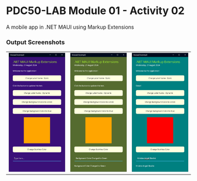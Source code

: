 # PDC50-LAB Module 01 - Activity 02
A mobile app in .NET MAUI using Markup Extensions

### Output Screenshots
<table>
  <tr>
    <td><img src="Screenshots/1.png" width="300"/></td>
    <td><img src="Screenshots/2.png" width="300"/></td>
    <td><img src="Screenshots/3.png" width="300"/></td>
  </tr>
</table>
